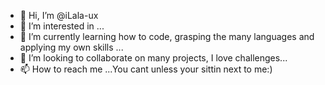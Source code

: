 - 👋 Hi, I’m @iLala-ux
- 👀 I’m interested in ...
- 🌱 I’m currently learning how to code, grasping the many languages and applying my own skills ...
- 💞️ I’m looking to collaborate on many projects, I love challenges...
- 📫 How to reach me ...You cant unless your sittin next to me:)

<!---
iLala-ux/iLala-ux is a ✨ special ✨ repository because its `README.md` (this file) appears on your GitHub profile.
You can click the Preview link to take a look at your changes.
--->
